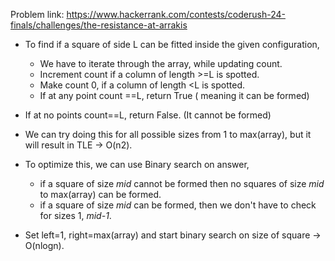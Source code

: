 Problem link: https://www.hackerrank.com/contests/coderush-24-finals/challenges/the-resistance-at-arrakis

- To find if a square of side L can be fitted inside the given configuration,
  - We have to iterate through the array, while updating count.
  - Increment count if a column of length >=L is spotted.
  - Make count 0, if a column of length <L is spotted.
  - If at any point count ==L, return True ( meaning it can be formed)
- If at no points count==L, return False. (It cannot be formed)  

- We can try doing this for all possible sizes from 1 to max(array), but it will result in TLE -> O(n2).
- To optimize this, we can use Binary search on answer,
  - if a square of size *mid* cannot be formed then no squares of size *mid* to max(array) can be formed.
  - if a square of size *mid* can be formed, then we don't have to check for sizes 1, *mid-1*.
- Set left=1, right=max(array) and start binary search on size of square -> O(nlogn).
